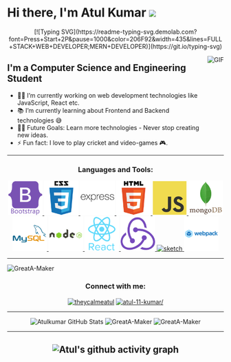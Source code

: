 # Hi there, I'm Atul Kumar <img src="https://raw.githubusercontent.com/MartinHeinz/MartinHeinz/master/wave.gif" width="30px">

<p align="center">
[![Typing SVG](https://readme-typing-svg.demolab.com?font=Press+Start+2P&pause=1000&color=206F92&width=435&lines=FULL+STACK+WEB+DEVELOPER;MERN+DEVELOPER)](https://git.io/typing-svg)
</p>

<img align="right" alt="GIF" height="160px" src="https://media.giphy.com/media/du3J3cXyzhj75IOgvA/giphy.gif" />

## I'm a Computer Science and Engineering Student  

- 👨‍💻 I’m currently working on web development technologies like JavaScript, React etc.
- 📚 I’m currently learning about Frontend and Backend technologies 😅
- 💪🏼 Future Goals: Learn more technologies - Never stop creating new ideas.
- ⚡ Fun fact: I love to play cricket and video-games 🎮.

---

 <h3 align="center">Languages and Tools:</h3>
<p align="center">
			<a href="https://babeljs.io/" target="_blank" rel="noreferrer">
				<img
					src="https://raw.githubusercontent.com/devicons/devicon/master/icons/bootstrap/bootstrap-plain-wordmark.svg"
					alt="bootstrap"
					width="80"
					height="80"
				/>
			</a>
			<a href="https://www.w3schools.com/css/" target="_blank" rel="noreferrer">
				<img
					src="https://raw.githubusercontent.com/devicons/devicon/master/icons/css3/css3-original-wordmark.svg"
					alt="css3"
					width="80"
					height="80"
				/>
			</a>
			<a href="https://expressjs.com" target="_blank" rel="noreferrer">
				<img
					src="https://raw.githubusercontent.com/devicons/devicon/master/icons/express/express-original-wordmark.svg"
					alt="express"
					width="80"
					height="80"
				/>
			</a>
			<a href="https://www.w3.org/html/" target="_blank" rel="noreferrer">
				<img
					src="https://raw.githubusercontent.com/devicons/devicon/master/icons/html5/html5-original-wordmark.svg"
					alt="html5"
					width="80"
					height="80"
				/>
			</a>
			<a
				href="https://developer.mozilla.org/en-US/docs/Web/JavaScript"
				target="_blank"
				rel="noreferrer"
			>
				<img
					src="https://raw.githubusercontent.com/devicons/devicon/master/icons/javascript/javascript-original.svg"
					alt="javascript"
					width="80"
					height="80"
				/>
			</a>
			<a href="https://www.mongodb.com/" target="_blank" rel="noreferrer">
				<img
					src="https://raw.githubusercontent.com/devicons/devicon/master/icons/mongodb/mongodb-original-wordmark.svg"
					alt="mongodb"
					width="80"
					height="80"
				/>
			</a>
			<a href="https://www.mysql.com/" target="_blank" rel="noreferrer">
				<img
					src="https://raw.githubusercontent.com/devicons/devicon/master/icons/mysql/mysql-original-wordmark.svg"
					alt="mysql"
					width="80"
					height="80"
				/>
			</a>
			<a href="https://nodejs.org" target="_blank" rel="noreferrer">
				<img
					src="https://raw.githubusercontent.com/devicons/devicon/master/icons/nodejs/nodejs-original-wordmark.svg"
					alt="nodejs"
					width="80"
					height="80"
				/>
			</a>
			<a href="https://reactjs.org/" target="_blank" rel="noreferrer">
				<img
					src="https://raw.githubusercontent.com/devicons/devicon/master/icons/react/react-original-wordmark.svg"
					alt="react"
					width="80"
					height="80"
				/>
			</a>
			<a href="https://redux.js.org" target="_blank" rel="noreferrer">
				<img
					src="https://raw.githubusercontent.com/devicons/devicon/master/icons/redux/redux-original.svg"
					alt="redux"
					width="80"
					height="80"
				/>
			</a>
			<a href="https://www.sketch.com/" target="_blank" rel="noreferrer">
				<img
					src="https://www.vectorlogo.zone/logos/sketchapp/sketchapp-icon.svg"
					alt="sketch"
					width="80"
					height="80"
				/>
			</a>
			<a href="https://webpack.js.org" target="_blank" rel="noreferrer">
				<img
					src="https://raw.githubusercontent.com/devicons/devicon/d00d0969292a6569d45b06d3f350f463a0107b0d/icons/webpack/webpack-original-wordmark.svg"
					alt="webpack"
					width="80"
					height="80"
				/>
			</a>

---

<p align="left"> <img src="https://komarev.com/ghpvc/?username=GreatA-Maker&label=Profile%20views&color=0e75b6&style=flat" alt="GreatA-Maker" /> </p>

<h3 align="center">Connect with me:</h3>
<p align="center">
<a href="https://twitter.com/theycalmeatul" target="_blank"><img align="center" src="https://raw.githubusercontent.com/rahuldkjain/github-profile-readme-generator/master/src/images/icons/Social/twitter.svg" alt="theycalmeatul" height="30" width="40" /></a>
<a href="https://linkedin.com/in/atul-11-kumar/" target="_blank"><img align="center" src="https://raw.githubusercontent.com/rahuldkjain/github-profile-readme-generator/master/src/images/icons/Social/linked-in-alt.svg" alt="atul-11-kumar/" height="30" width="40" /></a>
</p>

---

<div align="center">
<img width="400px" src="https://github-readme-stats.vercel.app/api?username=GreatA-Maker&show_icons=true&hide_border=true&count_private=true&theme=dark&icon_color=fad000" alt="Atulkumar GitHub Stats">
<img width="400px" src="https://github-readme-streak-stats.herokuapp.com/?user=GreatA-Maker&count_private=true&theme=dark" alt="GreatA-Maker" />
<img width=500 src="https://github-readme-stats.vercel.app/api/top-langs/?username=GreatA-Maker&count_private=true&theme=dark" alt="GreatA-Maker" />
<div>
  
---
![Atul's github activity graph](https://activity-graph.herokuapp.com/graph?username=GreatA-Maker&theme=react-dark)	
---


  
	

  




